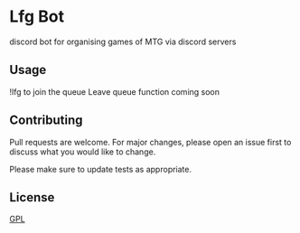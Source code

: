 # Lfg Bot
discord bot for organising games of MTG via discord servers



## Usage
!lfg to join the queue
Leave queue function coming soon
## Contributing
Pull requests are welcome. For major changes, please open an issue first to discuss what you would like to change.

Please make sure to update tests as appropriate.

## License
[GPL](https://www.gnu.org/licenses/old-licenses/gpl-2.0.en.html)